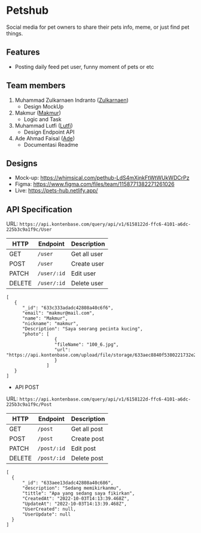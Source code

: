 # Petshub

Social media for pet owners to share their pets info, meme, or just find pet things.

## Features

- Posting daily feed pet user, funny moment of pets or etc

## Team members

1. Muhammad Zulkarnaen Indranto ([Zulkarnaen](https://github.com/zul1996))
   - Design MockUp
2. Makmur ([Makmur](https://github.com/makmuremha))
   - Logic and Task
3. Muhammad Lutfi ([Lutfi](https://github.com/vektormuhammadlutfi))
   - Design Endpoint API
4. Ade Ahmad Faisal ([Ade](https://github.com/adeahmadfaisal))
   - Documentasi Readme

## Designs

- Mock-up: https://whimsical.com/pethub-LdS4mXjnkFtWtWUkWDCrPz
- Figma: https://www.figma.com/files/team/1158771382271261026
- Live: https://pets-hub.netlify.app/

## API Specification

URL: `https://api.kontenbase.com/query/api/v1/6158122d-ffc6-4101-a6dc-225b3c9a1f9c/User`

| HTTP   | Endpoint    | Description  |
| ------ | ----------- | ------------ |
| GET    | `/user`     | Get all user |
| POST   | `/user`     | Create user  |
| PATCH  | `/user/:id` | Edit user    |
| DELETE | `/user/:id` | Delete user  |

```
[
   {
      "_id": "633c333adadc42808a40c6f6",
      "email": "makmur@mail.com",
      "name": "Makmur",
      "nickname": "makmur",
      "Description": "Saya seorang pecinta kucing",
      "photo": [
                  {
                  "fileName": "100_6.jpg",
                  "url": "https://api.kontenbase.com/upload/file/storage/633aec8840f5380221732e21/SSUMEfCW/100_6.jpg"
                  }
               ]
   }
]
```

- API POST

URL: `https://api.kontenbase.com/query/api/v1/6158122d-ffc6-4101-a6dc-225b3c9a1f9c/Post`

| HTTP   | Endpoint    | Description  |
| ------ | ----------- | ------------ |
| GET    | `/post`     | Get all post |
| POST   | `/post`     | Create post  |
| PATCH  | `/post/:id` | Edit post    |
| DELETE | `/post/:id` | Delete post  |

```
[
  {
      "_id": "633aee13dadc42808a40c686",
      "description": "Sedang memikirkanmu",
      "tittle": "Apa yang sedang saya fikirkan",
      "CreatedAt": "2022-10-03T14:13:39.468Z",
      "UpdateAt": "2022-10-03T14:13:39.468Z",
      "UserCreated": null,
      "UserUpdate": null
  }
]
```
